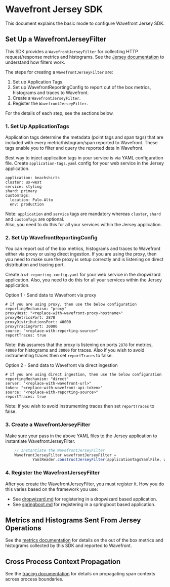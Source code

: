 # Wavefront Jersey SDK
This document explains the basic mode to configure Wavefront Jersey SDK.

## Set Up a WavefrontJerseyFilter
This SDK provides a `WavefrontJerseyFilter` for collecting HTTP request/response metrics and histograms. See the [Jersey documentation](https://jersey.github.io/documentation/latest/filters-and-interceptors.html) to understand how filters work.

The steps for creating a `WavefrontJerseyFilter` are:
1. Set up Application Tags.
2. Set up WavefrontReportingConfig to report out of the box metrics, histograms and traces to Wavefront.
3. Create a `WavefrontJerseyFilter`.
4. Register the `WavefrontJerseyFilter`.

For the details of each step, see the sections below.

### 1. Set Up ApplicationTags

Application tags determine the metadata (point tags and span tags) that are included with every metric/histogram/span reported to Wavefront. These tags enable you to filter and query the reported data in Wavefront.

Best way to inject application tags in your service is via YAML configuration file.
Create `application-tags.yaml` config for your web service in the Jersey application.
```
application: beachshirts
cluster: us-west
service: styling
shard: primary
customTags:
  location: Palo-Alto
  env: production
```
Note: `application` and `service` tags are mandatory whereas `cluster`, `shard` and `customTags` are optional.
</br>
Also, you need to do this for all your services within the Jersey application.

### 2. Set Up WavefrontReportingConfig

You can report out of the box metrics, histograms and traces to Wavefront either via proxy or using direct ingestion. If you are using the proxy, then you need to make sure the proxy is setup correctly and is listening on direct distribution and tracing port.

Create a `wf-reporting-config.yaml` for your web service in the dropwizard application.
Also, you need to do this for all your services within the Jersey application.

Option 1 - Send data to Wavefront via proxy
```
# If you are using proxy, then use the below configuration
reportingMechanism: "proxy"
proxyHost: "<replace-with-wavefront-proxy-hostname>"
proxyMetricsPort: 2878
proxyDistributionsPort: 40000
proxyTracingPort: 30000
source: "<replace-with-reporting-source>"
reportTraces: true
```
Note: this assumes that the proxy is listening on ports `2878` for metrics, `40000` for histograms and `30000` for traces. Also if you wish to avoid instrumenting traces then set `reportTraces` to false.

Option 2 - Send data to Wavefront via direct ingestion

```
# If you are using direct ingestion, then use the below configuration
reportingMechanism: "direct"
server: "<replace-with-wavefront-url>"
token: "<replace-with-wavefront-api-token>"
source: "<replace-with-reporting-source>"
reportTraces: true
```
Note: If you wish to avoid instrumenting traces then set `reportTraces` to false.

### 3. Create a WavefrontJerseyFilter

Make sure your pass in the above YAML files to the Jersey application to instantiate WavefrontJerseyFilter.
```java
    // Instantiate the WavefrontJerseyFilter
    WavefrontJerseyFilter wavefrontJerseyFilter =
            YamlReader.constructJerseyFilter(applicationTagsYamlFile, wfReportingConfigYamlFile);
```

### 4. Register the WavefrontJerseyFilter
After you create the WavefrontJerseyFilter, you must register it. How you do this varies based on the framework you use:

* See [dropwizard.md](https://github.com/wavefrontHQ/wavefront-jersey-sdk-java/tree/master/docs/dropwizard.md) for registering in a dropwizard based application.
* See [springboot.md](https://github.com/wavefrontHQ/wavefront-jersey-sdk-java/tree/master/docs/springboot.md) for registering in a springboot based application.

## Metrics and Histograms Sent From Jersey Operations

See the [metrics documentation](https://github.com/wavefrontHQ/wavefront-jersey-sdk-java/tree/master/docs/metrics.md) for details on the out of the box metrics and histograms collected by this SDK and reported to Wavefront.

## Cross Process Context Propagation
See the [tracing documentation](https://github.com/wavefrontHQ/wavefront-opentracing-sdk-java#cross-process-context-propagation) for details on propagating span contexts across process boundaries.

